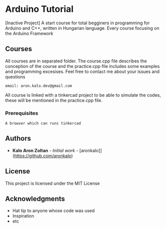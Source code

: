 # Arduino Tutorial
[Inactive Project]
A start course for total begginers in programming for Arduino and C++, written in Hungarian language.
Every course focusing on the Arduino Framework

## Courses
All courses are in separated folder.
The course.cpp file describes the conception of the course and the practice.cpp file includes some examples and programming excesises.
Feel free to contact me about your issues and questions
```
email: aron.kalo.dev@gmail.com
```
All course is linked with a tinkercad project to be able to simulate the codes, these will be mentioned in the practice.cpp file.

### Prerequisites

```
A browser which can runs tinkercad
```

## Authors

* **Kalo Aron Zoltan** - *Initial work* - [aronkalo]](https://github.com/aronkalo)

## License

This project is licensed under the MIT License

## Acknowledgments

* Hat tip to anyone whose code was used
* Inspiration
* etc

